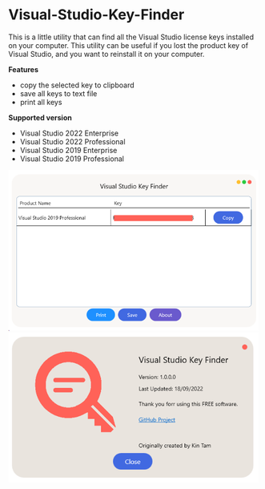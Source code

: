 # Visual-Studio-Key-Finder
This is a little utility that can find all the Visual Studio license keys installed on your computer. This utility can be useful if you lost the product key of Visual Studio, and you want to reinstall it on your computer.

**Features**
- copy the selected key to clipboard
- save all keys to text file
- print all keys

**Supported version**
- Visual Studio 2022 Enterprise
- Visual Studio 2022 Professional
- Visual Studio 2019 Enterprise
- Visual Studio 2019 Professional


<img src="sample.png" width="500" />
<img src="about.png" width="500" />
